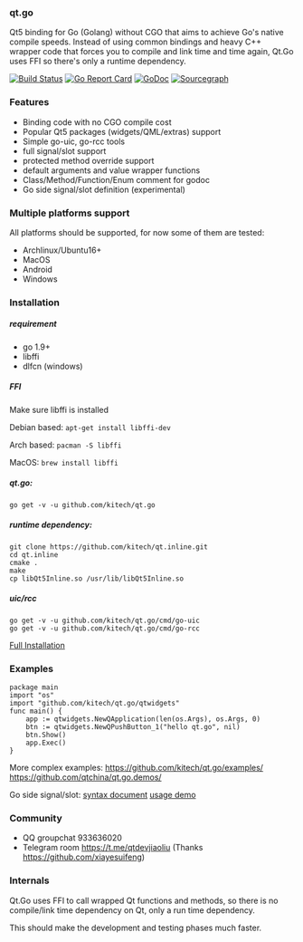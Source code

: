 
### qt.go

Qt5 binding for Go (Golang) without CGO that aims to achieve Go's native compile speeds. Instead of using common bindings and heavy C++ wrapper code that forces you to compile and link time and time again, Qt.Go uses FFI so there's only a runtime dependency.

[![Build Status](https://travis-ci.org/kitech/qt.go.svg?branch=master)](https://travis-ci.org/kitech/qt.go)
[![Go Report Card](https://goreportcard.com/badge/github.com/kitech/qt.go)](https://goreportcard.com/report/github.com/kitech/qt.go)
[![GoDoc](https://godoc.org/github.com/kitech/qt.go?status.svg)](https://godoc.org/github.com/kitech/qt.go)
[![Sourcegraph](https://sourcegraph.com/github.com/kitech/qt.go/-/badge.svg)](https://sourcegraph.com/github.com/kitech/qt.go?badge)

### Features

* Binding code with no CGO compile cost
* Popular Qt5 packages (widgets/QML/extras) support
* Simple go-uic, go-rcc tools
* full signal/slot support
* protected method override support
* default arguments and value wrapper functions
* Class/Method/Function/Enum comment for godoc
* Go side signal/slot definition (experimental)


### Multiple platforms support
All platforms should be supported, for now some of them are tested:

* Archlinux/Ubuntu16+
* MacOS
* Android
* Windows

### Installation

##### requirement

* go 1.9+
* libffi
* dlfcn (windows)


##### FFI

Make sure libffi is installed

Debian based: `apt-get install libffi-dev`

Arch based: `pacman -S libffi`

MacOS: `brew install libffi`

##### qt.go:

    go get -v -u github.com/kitech/qt.go
    
##### runtime dependency:

    git clone https://github.com/kitech/qt.inline.git
    cd qt.inline
    cmake .
    make
    cp libQt5Inline.so /usr/lib/libQt5Inline.so

##### uic/rcc

    go get -v -u github.com/kitech/qt.go/cmd/go-uic
    go get -v -u github.com/kitech/qt.go/cmd/go-rcc

[Full Installation](https://github.com/kitech/qt.go/blob/master/install.md)

### Examples

    package main
    import "os"
    import "github.com/kitech/qt.go/qtwidgets"
    func main() {
        app := qtwidgets.NewQApplication(len(os.Args), os.Args, 0)
        btn := qtwidgets.NewQPushButton_1("hello qt.go", nil)
        btn.Show()
        app.Exec()
    }

More complex examples: https://github.com/kitech/qt.go/examples/ https://github.com/qtchina/qt.go.demos/ 

Go side signal/slot: [syntax document](https://github.com/kitech/qt.go/blob/master/docs/qt_meta_data_mark_syntax_for_go.md) [usage demo](https://github.com/kitech/qt.go/blob/master/qtmeta/tests/meta_data_test_.go)


### Community

  * QQ groupchat 933636020
  * Telegram room https://t.me/qtdevjiaoliu (Thanks https://github.com/xiayesuifeng)


### Internals

Qt.Go uses FFI to call wrapped Qt functions and methods, so there is no compile/link time dependency on Qt, only a run time dependency.

This should make the development and testing phases much faster.
